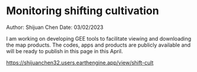 # Monitoring shifting cultivation 

Author: Shijuan Chen
Date: 03/02/2023

I am working on developing GEE tools to facilitate viewing and downloading the map products. The codes, apps and products are publicly available and will be ready to publish in this page in this April. 

https://shijuanchen32.users.earthengine.app/view/shift-cult

